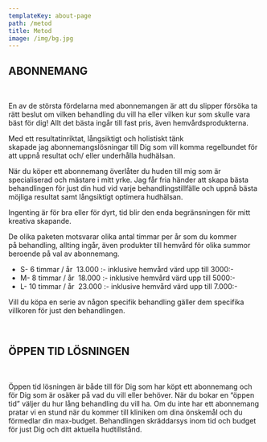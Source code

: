 ```yaml
---
templateKey: about-page
path: /metod
title: Metod
image: /img/bg.jpg
---
```

## ABONNEMANG 

<br>

En av de största fördelarna med abonnemangen är att du slipper försöka ta rätt beslut om vilken behandling du vill ha eller vilken kur som skulle vara bäst för dig! Allt det bästa ingår till fast pris, även hemvårdsprodukterna.  

Med ett resultatinriktat, långsiktigt och holistiskt tänk skapade jag abonnemangslösningar till Dig som vill komma regelbundet för att uppnå resultat och/ eller underhålla hudhälsan.  

När du köper ett abonnemang överlåter du huden till mig som är specialiserad och mästare i mitt yrke. Jag får fria händer att skapa bästa behandlingen för just din hud vid varje behandlingstillfälle och uppnå bästa möjliga resultat samt långsiktigt optimera hudhälsan. 

Ingenting är för bra eller för dyrt, tid blir den enda begränsningen för mitt kreativa skapande.  

De olika paketen motsvarar olika antal timmar per år som du kommer på behandling, allting ingår, även produkter till hemvård för olika summor beroende på val av abonnemang.  

* S- 6 timmar / år  13.000 :- inklusive hemvård värd upp till 3000:- 
* M- 8 timmar / år  18.000 :- inklusive hemvård värd upp till 5000:- 
* L- 10 timmar / år  23.000 :- inklusive hemvård värd upp till 7.000:- 



Vill du köpa en serie av någon specifik behandling gäller dem specifika villkoren för just den behandlingen. 

 <br>

## ÖPPEN TID LÖSNINGEN
<br>

Öppen tid lösningen är både till för Dig som har köpt ett abonnemang och för Dig som är osäker på vad du vill eller behöver. När du bokar en “öppen tid” väljer du hur lång behandling du vill ha. Om du inte har ett abonnemang pratar vi en stund när du kommer till kliniken om dina önskemål och du förmedlar din max-budget. Behandlingen skräddarsys inom tid och budget för just Dig och ditt aktuella hudtillstånd.